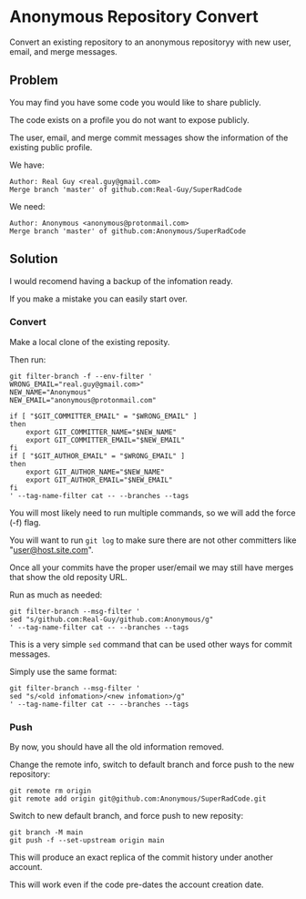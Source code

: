 # Anonymous Repository Convert
Convert an existing repository to an anonymous repositoryy with new user, email, and merge messages.

## Problem
You may find you have some code you would like to share publicly.

The code exists on a profile you do not want to expose publicly.

The user, email, and merge commit messages show the information of the existing public profile.

We have:
```
Author: Real Guy <real.guy@gmail.com>
Merge branch 'master' of github.com:Real-Guy/SuperRadCode
```
We need:
```
Author: Anonymous <anonymous@protonmail.com>
Merge branch 'master' of github.com:Anonymous/SuperRadCode
```


## Solution
I would recomend having a backup of the infomation ready.

If you make a mistake you can easily start over.
### Convert
Make a local clone of the existing reposity.

Then run:
```
git filter-branch -f --env-filter '
WRONG_EMAIL="real.guy@gmail.com>"
NEW_NAME="Anonymous"
NEW_EMAIL="anonymous@protonmail.com"

if [ "$GIT_COMMITTER_EMAIL" = "$WRONG_EMAIL" ]
then
    export GIT_COMMITTER_NAME="$NEW_NAME"
    export GIT_COMMITTER_EMAIL="$NEW_EMAIL"
fi
if [ "$GIT_AUTHOR_EMAIL" = "$WRONG_EMAIL" ]
then
    export GIT_AUTHOR_NAME="$NEW_NAME"
    export GIT_AUTHOR_EMAIL="$NEW_EMAIL"
fi
' --tag-name-filter cat -- --branches --tags
```
You will most likely need to run multiple commands, so we will add the force (-f) flag.

You will want to run `git log` to make sure there are not other committers like "user@host.site.com".

Once all your commits have the proper user/email we may still have merges that show the old reposity URL.

Run as much as needed:
```
git filter-branch --msg-filter '
sed "s/github.com:Real-Guy/github.com:Anonymous/g"
' --tag-name-filter cat -- --branches --tags
```
This is a very simple `sed` command that can be used other ways for commit messages.

Simply use the same format:
```
git filter-branch --msg-filter '
sed "s/<old infomation>/<new infomation>/g"
' --tag-name-filter cat -- --branches --tags
```
### Push
By now, you should have all the old information removed.

Change the remote info, switch to default branch and force push to the new repository:
```
git remote rm origin
git remote add origin git@github.com:Anonymous/SuperRadCode.git
```
Switch to new default branch, and force push to new reposity:
```
git branch -M main
git push -f --set-upstream origin main
```
This will produce an exact replica of the commit history under another account.

This will work even if the code pre-dates the account creation date.
